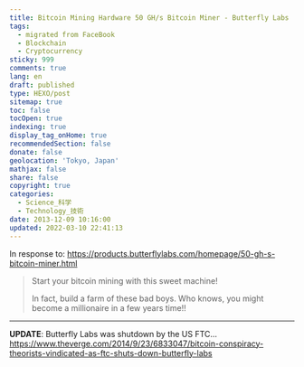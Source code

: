```yaml
---
title: Bitcoin Mining Hardware 50 GH/s Bitcoin Miner - Butterfly Labs
tags:
  - migrated from FaceBook
  - Blockchain
  - Cryptocurrency
sticky: 999
comments: true
lang: en
draft: published
type: HEXO/post
sitemap: true
toc: false
tocOpen: true
indexing: true
display_tag_onHome: true
recommendedSection: false
donate: false
geolocation: 'Tokyo, Japan'
mathjax: false
share: false
copyright: true
categories:
  - Science_科学
  - Technology_技術
date: 2013-12-09 10:16:00
updated: 2022-03-10 22:41:13
---
```

In response to: https://products.butterflylabs.com/homepage/50-gh-s-bitcoin-miner.html


> Start your bitcoin mining with this sweet machine!
> 
> In fact, build a farm of these bad boys. Who knows, you might become a millionaire in a few years time!!


---
**UPDATE**: Butterfly Labs was shutdown by the US FTC...
https://www.theverge.com/2014/9/23/6833047/bitcoin-conspiracy-theorists-vindicated-as-ftc-shuts-down-butterfly-labs